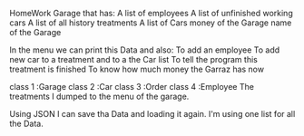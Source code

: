HomeWork 
Garage that has:
A list of employees
A list of unfinished working cars
A list of all history treatments
A list of Cars
money of the Garage
name of the Garage

In the menu we can print this Data and also:
To add an employee
To add new car to a treatment and to a the Car list
To tell the program this treatment is finished
To know how much money the Garraz has now


class 1 :Garage
class 2 :Car
class 3 :Order
class 4 :Employee
The treatments I dumped to the menu of the garage.

Using JSON I can save tha Data and loading it again.
I'm using one list for all the Data.

